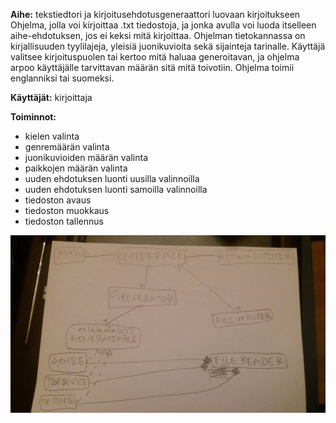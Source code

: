 **Aihe:** tekstiedtori ja kirjoitusehdotusgeneraattori luovaan kirjoitukseen
Ohjelma, jolla voi kirjoittaa .txt tiedostoja, ja jonka avulla voi luoda itselleen aihe-ehdotuksen, jos ei keksi mitä kirjoittaa. Ohjelman tietokannassa on kirjallisuuden tyylilajeja, yleisiä juonikuvioita sekä sijainteja tarinalle. Käyttäjä valitsee kirjoituspuolen tai kertoo mitä haluaa generoitavan, ja ohjelma arpoo käyttäjälle tarvittavan määrän sitä mitä toivotiin. Ohjelma toimii englanniksi tai suomeksi.

**Käyttäjät:** kirjoittaja

**Toiminnot:** 
- kielen valinta
- genremäärän valinta
- juonikuvioiden määrän valinta
- paikkojen määrän valinta
- uuden ehdotuksen luonti uusilla valinnoilla
- uuden ehdotuksen luonti samoilla valinnoilla
- tiedoston avaus
- tiedoston muokkaus
- tiedoston tallennus

![luokkakaavio2](https://github.com/mikomikono/The-Ultimate-Writing-Prompt-Generator/blob/master/dokumentointi/20170203_142048.jpg)
